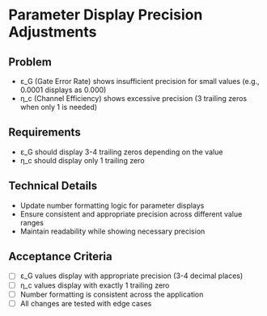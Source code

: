 # Parameter Display Precision Adjustments

## Problem
- ε_G (Gate Error Rate) shows insufficient precision for small values (e.g., 0.0001 displays as 0.000)
- η_c (Channel Efficiency) shows excessive precision (3 trailing zeros when only 1 is needed)

## Requirements
- ε_G should display 3-4 trailing zeros depending on the value
- η_c should display only 1 trailing zero

## Technical Details
- Update number formatting logic for parameter displays
- Ensure consistent and appropriate precision across different value ranges
- Maintain readability while showing necessary precision

## Acceptance Criteria
- [ ] ε_G values display with appropriate precision (3-4 decimal places)
- [ ] η_c values display with exactly 1 trailing zero
- [ ] Number formatting is consistent across the application
- [ ] All changes are tested with edge cases 